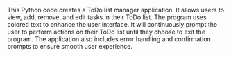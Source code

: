 This Python code creates a ToDo list manager application. It allows users to view, add, remove, and edit tasks in their ToDo list. The program uses colored text to enhance the user interface. It will continuously prompt the user to perform actions on their ToDo list until they choose to exit the program. The application also includes error handling and confirmation prompts to ensure smooth user experience.
